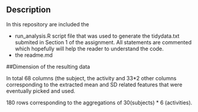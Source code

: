 ## Description

In this repository are included the 
* run_analysis.R script file that was used to generate the tidydata.txt submited in Section 1 of the assignment.
All statements are commented which hopefully will help the reader to understand the code.
* the readme.md

##Dimension of the resulting data

In total 68 columns (the subject, the activity and 33*2 other columns corresponding to the extracted mean and SD related features that were eventually picked and used.

180 rows corresponding to the aggregations of 30(subjects) * 6 (activities).
